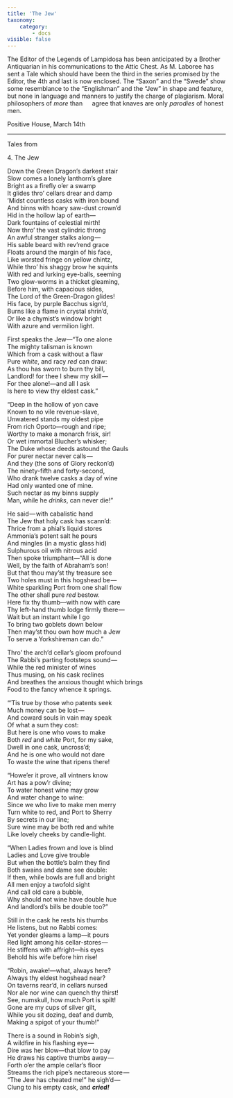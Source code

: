 ```yaml
---
title: 'The Jew'
taxonomy:
    category:
        - docs
visible: false
---
```


The Editor of the Legends of Lampidosa has been anticipated by a Brother Antiquarian in his communications to the Attic Chest. As M. Laboree has sent a Tale which should have been the third in the series promised by the Editor, the 4th and last is now enclosed. The “Saxon” and the “Swede” show some resemblance to the “Englishman” and the “Jew” in shape and feature, but none in language and manners to justify the charge of plagiarism. Moral philosophers of *more* than &emsp; agree that knaves are only *parodies* of honest men.

Positive House, March 14th

---

<span class="title">Tales from &emsp;</span>  

<span class="title">4&#46; The Jew</span>

Down the Green Dragon’s darkest stair  
Slow comes a lonely lanthorn’s glare  
Bright as a firefly o’er a swamp  
It glides thro’ cellars drear and damp  
’Midst countless casks with iron bound  
And binns with hoary saw-dust crown’d  
Hid in the hollow lap of earth—  
Dark fountains of celestial mirth!  
Now thro’ the vast cylindric throng  
An awful stranger stalks along —   
His sable beard with rev’rend grace  
Floats around the margin of his face,  
Like worsted fringe on yellow chintz,  
While thro’ his shaggy brow he squints  
With red and lurking eye-balls, seeming  
Two glow-worms in a thicket gleaming,  
Before him, with capacious sides,  
The Lord of the Green-Dragon glides!  
His face, by purple Bacchus sign’d,  
Burns like a flame in crystal shrin’d,  
Or like a chymist’s window bright  
With azure and vermilion light.  

First speaks the Jew—“To one alone  
The mighty talisman is known  
Which from a cask without a flaw  
Pure *white*, and racy *red* can draw:  
As thou has sworn to burn thy bill,  
Landlord! for thee I shew my skill —   
For thee alone!—and all I ask  
Is here to view thy eldest cask.”  

“Deep in the hollow of yon cave  
Known to no vile revenue-slave,  
Unwatered stands my oldest pipe  
From rich Oporto—rough and ripe;  
Worthy to make a monarch frisk, sir!  
Or wet immortal Blucher’s whisker;  
The Duke whose deeds astound the Gauls  
For purer nectar never calls —   
And they (the sons of Glory reckon’d)  
The ninety-fifth and forty-second,  
Who drank twelve casks a day of wine  
Had only wanted one of mine.  
Such nectar as my binns supply  
Man, while he *drinks*, can never die!”

He said — with cabalistic hand    
The Jew that holy cask has scann’d:    
Thrice from a phial’s liquid stores  
Ammonia’s potent salt he pours  
And mingles (in a mystic glass hid)  
Sulphurous oil with nitrous acid  
Then spoke triumphant—“All is done  
Well, by the faith of Abraham’s son!  
But that thou may’st thy treasure see  
Two holes must in this hogshead be —   
White sparkling Port from one shall flow  
The other shall pure *red* bestow.  
Here fix thy thumb—with now with care  
Thy left-hand thumb lodge firmly there —   
Wait but an instant while I go    
To bring two goblets down below    
Then may’st thou own how much a Jew  
To serve a Yorkshireman can do.”  

Thro’ the arch’d cellar’s gloom profound  
The Rabbi’s parting footsteps sound —   
While the red minister of wines  
Thus musing, on his cask reclines  
And breathes the anxious thought which brings    
Food to the fancy whence it springs.

“’Tis true by those who patents seek    
	Much money can be lost —     
And coward souls in vain may speak    
	Of what a sum they cost:    
But here is one who vows to make    
Both *red* and *white* Port, for my sake,    
	Dwell in one cask, uncross’d;    
And he is one who would not dare    
To waste the wine that ripens there!  

“Howe’er it prove, all vintners know    
	Art has a pow’r divine;    
To water honest wine may grow    
	And water change to wine:    
Since we who live to make men merry    
Turn white to red, and Port to Sherry    
	By secrets in our line;    
Sure wine may be both red and white    
Like lovely cheeks by candle-light.

“When Ladies frown and love is blind    
	Ladies and Love give trouble    
But when the bottle’s balm they find    
	Both swains and dame see double:    
If then, while bowls are full and bright    
All men enjoy a twofold sight    
	And call old care a bubble,    
Why should not wine have double hue    
And landlord’s bills be double too?”

Still in the cask he rests his thumbs  
He listens, but no Rabbi comes:  
Yet yonder gleams a lamp—it pours  
Red light among his cellar-stores —   
He stiffens with affright—his eyes  
Behold his wife before him rise!  
  
“Robin, awake!—what, always here?  
Always thy eldest hogshead near?  
On taverns rear’d, in cellars nursed  
Nor ale nor wine can quench thy thirst!  
See, numskull, how much Port is spilt!  
Gone are my cups of silver gilt,  
While you sit dozing, deaf and dumb,  
Making a spigot of your thumb!”

There is a sound in Robin’s sigh,  
A wildfire in his flashing eye —   
Dire was her blow—that blow to pay  
He draws his captive thumbs away —   
Forth o’er the ample cellar’s floor  
Streams the rich pipe’s nectareous store —   
“The Jew has cheated me!” he sigh’d —   
Clung to his empty cask, and ***cried!*** 
